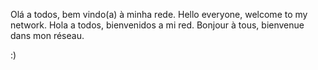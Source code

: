 Olá a todos, bem vindo(a) à minha rede.
Hello everyone, welcome to my network.
Hola a todos, bienvenidos a mi red.
Bonjour à tous, bienvenue dans mon réseau.

:)
